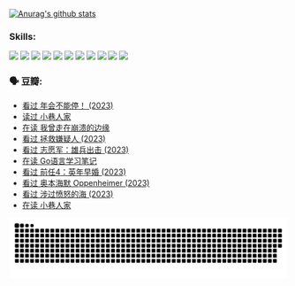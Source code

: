 
[![Anurag's github stats](https://github-readme-stats.vercel.app/api?username=w940853815)](https://github.com/anuraghazra/github-readme-stats)

### Skills:

<code><img height="32" src="https://cdn.jsdelivr.net/npm/simple-icons@v5/icons/python.svg"></code>
<code><img height="32" src="https://cdn.jsdelivr.net/npm/simple-icons@v5/icons/javascript.svg"></code>
<code><img height="32" src="https://cdn.jsdelivr.net/npm/simple-icons@v5/icons/django.svg"></code>
<code><img height="32" src="https://cdn.jsdelivr.net/npm/simple-icons@v5/icons/flask.svg"></code>
<code><img height="32" src="https://cdn.jsdelivr.net/npm/simple-icons@v5/icons/vuetify.svg"></code>
<code><img height="32" src="https://cdn.jsdelivr.net/npm/simple-icons@v5/icons/git.svg"></code>
<code><img height="32" src="https://cdn.jsdelivr.net/npm/simple-icons@v5/icons/docker.svg"></code>
<code><img height="32" src="https://cdn.jsdelivr.net/npm/simple-icons@v5/icons/postgresql.svg"></code>
<code><img height="32" src="https://cdn.jsdelivr.net/npm/simple-icons@v5/icons/elasticsearch.svg"></code>
<code><img height="32" src="https://cdn.jsdelivr.net/npm/simple-icons@v5/icons/macos.svg"></code>
<code><img height="32" src="https://cdn.jsdelivr.net/npm/simple-icons@v5/icons/linux.svg"></code>

### 🗣 豆瓣:

<!-- DOUBAN-ACTIVITIES:START -->
- [看过 年会不能停！‎ (2023)](https://www.douban.com/people/136069238/status/4498582002/?_i=05774520)
- [读过 小巷人家](https://www.douban.com/people/136069238/status/4489290935/?_i=05774520)
- [在读 我曾走在崩溃的边缘](https://www.douban.com/people/136069238/status/4489290559/?_i=05774520)
- [看过 拯救嫌疑人‎ (2023)](https://www.douban.com/people/136069238/status/4477421513/?_i=05774520)
- [看过 志愿军：雄兵出击‎ (2023)](https://www.douban.com/people/136069238/status/4465247367/?_i=05774520)
- [在读 Go语言学习笔记](https://www.douban.com/people/136069238/status/4459852901/?_i=05774520)
- [看过 前任4：英年早婚‎ (2023)](https://www.douban.com/people/136069238/status/4458320768/?_i=05774520)
- [看过 奥本海默 Oppenheimer‎ (2023)](https://www.douban.com/people/136069238/status/4454740976/?_i=05774520)
- [看过 涉过愤怒的海‎ (2023)](https://www.douban.com/people/136069238/status/4449502811/?_i=05774520)
- [在读 小巷人家](https://www.douban.com/people/136069238/status/4445749134/?_i=05774520)
<!-- DOUBAN-ACTIVITIES:END -->


![Snake animation](https://raw.githubusercontent.com/w940853815/w940853815/output/github-contribution-grid-snake.svg)

<!--
**w940853815/w940853815** is a ✨ _special_ ✨ repository because its `README.md` (this file) appears on your GitHub profile.

Here are some ideas to get you started:

- 🔭 I’m currently working on ...
- 🌱 I’m currently learning ...
- 👯 I’m looking to collaborate on ...
- 🤔 I’m looking for help with ...
- 💬 Ask me about ...
- 📫 How to reach me: ...
- 😄 Pronouns: ...
- ⚡ Fun fact: ...
-->
